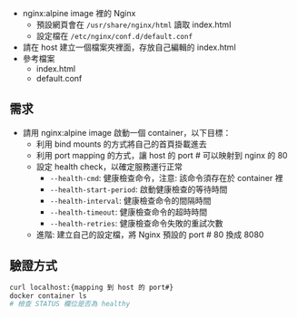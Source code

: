 - nginx:alpine image 裡的 Nginx
  - 預設網頁會在 `/usr/share/nginx/html` 讀取 index.html
  - 設定檔在 `/etc/nginx/conf.d/default.conf`
- 請在 host 建立一個檔案夾裡面，存放自己編輯的 index.html
- 參考檔案
  - index.html
  - default.conf

## 需求


- 請用 nginx:alpine image 啟動一個 container，以下目標：
  - 利用 bind mounts 的方式將自己的首頁掛載進去
  - 利用 port mapping 的方式，讓 host 的 port # 可以映射到 nginx 的 80
  - 設定 health check，以確定服務運行正常
    - `--health-cmd`: 健康檢查命令，注意: 該命令須存在於 container 裡
    - `--health-start-period`: 啟動健康檢查的等待時間
    - `--health-interval`: 健康檢查命令的間隔時間
    - `--health-timeout`: 健康檢查命令的超時時間
    - `--health-retries`: 健康檢查命令失敗的重試次數
  - 進階: 建立自己的設定檔，將 Nginx 預設的 port # 80 換成 8080

## 驗證方式

```bash
curl localhost:{mapping 到 host 的 port#}
docker container ls
# 檢查 STATUS 欄位是否為 healthy
```
